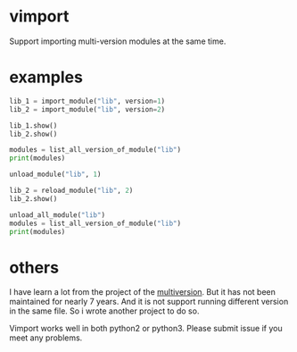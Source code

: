 # vimport
Support importing multi-version modules at the same time.


# examples

``` python
lib_1 = import_module("lib", version=1)
lib_2 = import_module("lib", version=2)

lib_1.show()
lib_2.show()

modules = list_all_version_of_module("lib")
print(modules)

unload_module("lib", 1)

lib_2 = reload_module("lib", 2)
lib_2.show()

unload_all_module("lib")
modules = list_all_version_of_module("lib")
print(modules)

```

# others
I have learn a lot from the project of the [multiversion](https://github.com/mitsuhiko/multiversion).
But it has not been maintained for nearly 7 years. And it is not support running different version in the same file.
So i wrote another project to do so.

Vimport works well in both python2 or python3. Please submit issue if you meet any problems.